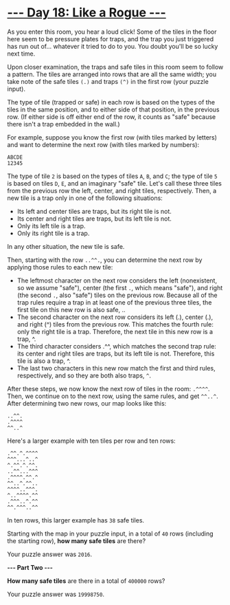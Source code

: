# [--- Day 18: Like a Rogue ---](http://adventofcode.com/2016/day/18)

As you enter this room, you hear a loud click! Some of the tiles in the floor here seem to be pressure plates for traps, and the trap you just triggered has run out of... whatever it tried to do to you. You doubt you'll be so lucky next time.

Upon closer examination, the traps and safe tiles in this room seem to follow a pattern. The tiles are arranged into rows that are all the same width; you take note of the safe tiles ``(.)`` and traps ``(^)`` in the first row (your puzzle input).

The type of tile (trapped or safe) in each row is based on the types of the tiles in the same position, and to either side of that position, in the previous row. (If either side is off either end of the row, it counts as "safe" because there isn't a trap embedded in the wall.)

For example, suppose you know the first row (with tiles marked by letters) and want to determine the next row (with tiles marked by numbers):
```
ABCDE
12345
```
The type of tile ``2`` is based on the types of tiles ``A``, ``B``, and ``C``; the type of tile ``5`` is based on tiles ``D``, ``E``, and an imaginary "safe" tile. Let's call these three tiles from the previous row the left, center, and right tiles, respectively. Then, a new tile is a trap only in one of the following situations:

- Its left and center tiles are traps, but its right tile is not.
- Its center and right tiles are traps, but its left tile is not.
- Only its left tile is a trap.
- Only its right tile is a trap.

In any other situation, the new tile is safe.

Then, starting with the row ``..^^.``, you can determine the next row by applying those rules to each new tile:

- The leftmost character on the next row considers the left (nonexistent, so we assume "safe"), center (the first ``.``, which means "safe"), and right (the second ``.``, also "safe") tiles on the previous row. Because all of the trap rules require a trap in at least one of the previous three tiles, the first tile on this new row is also safe, ..
- The second character on the next row considers its left (.), center (.), and right (^) tiles from the previous row. This matches the fourth rule: only the right tile is a trap. Therefore, the next tile in this new row is a trap, ^.
- The third character considers .^^, which matches the second trap rule: its center and right tiles are traps, but its left tile is not. Therefore, this tile is also a trap, ^.
- The last two characters in this new row match the first and third rules, respectively, and so they are both also traps, ``^``.  

After these steps, we now know the next row of tiles in the room: ``.^^^^``. Then, we continue on to the next row, using the same rules, and get ``^^..^``. After determining two new rows, our map looks like this:
```
..^^.  
.^^^^  
^^..^  
```
Here's a larger example with ten tiles per row and ten rows:
```
.^^.^.^^^^  
^^^...^..^  
^.^^.^.^^.  
..^^...^^^  
.^^^^.^^.^  
^^..^.^^..  
^^^^..^^^.  
^..^^^^.^^  
.^^^..^.^^  
^^.^^^..^^  
```
In ten rows, this larger example has ``38`` safe tiles.

Starting with the map in your puzzle input, in a total of ``40`` rows (including the starting row), **how many safe tiles** are there?

Your puzzle answer was ``2016``.

**--- Part Two ---**

**How many safe tiles** are there in a total of ``400000`` rows?

Your puzzle answer was ``19998750``.
